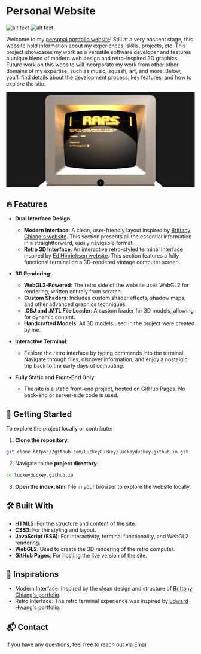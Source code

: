 # Personal Website
![alt text](https://img.shields.io/badge/Javascript_(ES6)-WebGL2-blue) ![alt text](https://img.shields.io/badge/HTML5-CSS3-green)

Welcome to my [personal portfolio website](https://luckeyduckey.github.io/)! Still at a very nascent stage, this website hold information about my experiences, skills, projects, etc. This project showcases my work as a versatile software developer and features a unique blend of modern web design and retro-inspired 3D graphics. Future work on this website will incorporate my work from other other domains of my expertise, such as music, squash, art, and more! Below, you'll find details about the development process, key features, and how to explore the site.

![alt text](Images/Banner.png)

## 🔥 Features
- **Dual Interface Design**:
    - **Modern Interface**: A clean, user-friendly layout inspired by [Brittany Chiang's website](https://brittanychiang.com/). This section presents all the essential information in a straightforward, easily navigable format.
    - **Retro 3D Interface**: An interactive retro-styled terminal interface inspired by [Ed Hinrichsen website](https://www.edwardh.io/). This section features a fully functional terminal on a 3D-rendered vintage computer screen.

- **3D Rendering**:
    - **WebGL2-Powered**: The retro side of the website uses WebGL2 for rendering, written entirely from scratch.
    - **Custom Shaders**: Includes custom shader effects, shadow maps, and other advanced graphics techniques.
    - **.OBJ and .MTL File Loader**: A custom loader for 3D models, allowing for dynamic content.
    - **Handcrafted Models**: All 3D models used in the project were created by me.

- **Interactive Terminal**:
    - Explore the retro interface by typing commands into the terminal. Navigate through files, discover information, and enjoy a nostalgic trip back to the early days of computing.

- **Fully Static and Front-End Only**:
    - The site is a static front-end project, hosted on GitHub Pages. No back-end or server-side code is used.

## 🚀 Getting Started
To explore the project locally or contribute:

1. **Clone the repository**:
```bash
git clone https://github.com/LuckeyDuckey/luckeyduckey.github.io.git
```
2. Navigate to the **project directory**:
```bash
cd luckeyduckey.github.io
```
3. **Open the index.html file** in your browser to explore the website locally.

## 🛠️ Built With
- **HTML5**: For the structure and content of the site.
- **CSS3**: For the styling and layout.
- **JavaScript (ES6)**: For interactivity, terminal functionality, and WebGL2 rendering.
- **WebGL2**: Used to create the 3D rendering of the retro computer.
- **GitHub Pages**: For hosting the live version of the site.

## 🎨 Inspirations
- Modern Interface: Inspired by the clean design and structure of [Brittany Chiang's portfolio](https://brittanychiang.com/).
- Retro Interface: The retro terminal experience was inspired by [Edward Hwang's portfolio](https://www.edwardh.io/).

## 📬 Contact
If you have any questions, feel free to reach out via [Email](mailto:charlieashtond@gmail.com).

